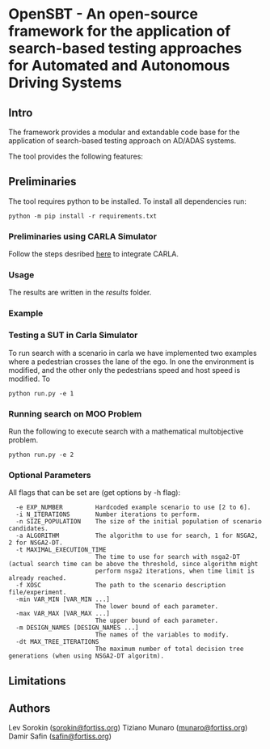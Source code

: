 # OpenSBT - An open-source framework for the application of search-based testing approaches for Automated and Autonomous Driving Systems


## Intro

The framework provides a modular and extandable code base for the application of search-based testing approach on AD/ADAS systems.

The tool provides the following features:

## Preliminaries

The tool requires python to be installed.
To install all dependencies run:

```
python -m pip install -r requirements.txt
```

### Preliminaries using CARLA Simulator

Follow the steps desribed  [here](https://git.fortiss.org/fortissimo/ff1_testing/ff1_carla) to integrate CARLA.

### Usage


The results are written in the *results* folder.

### Example 


### Testing a SUT in Carla Simulator 

To run search with a scenario in carla we have implemented two examples  where a pedestrian crosses the lane of the ego. In one the environment is modified, and the other only the pedestrians speed and host speed is modified.
To
```
python run.py -e 1
```
### Running search on MOO Problem

Run the following to execute search with a mathematical multobjective problem.

```
python run.py -e 2
```

### Optional Parameters

All flags that can be set are (get options by -h flag):

```
  -e EXP_NUMBER         Hardcoded example scenario to use [2 to 6].
  -i N_ITERATIONS       Number iterations to perform.
  -n SIZE_POPULATION    The size of the initial population of scenario candidates.
  -a ALGORITHM          The algorithm to use for search, 1 for NSGA2, 2 for NSGA2-DT.
  -t MAXIMAL_EXECUTION_TIME
                        The time to use for search with nsga2-DT (actual search time can be above the threshold, since algorithm might
                        perform nsga2 iterations, when time limit is already reached.
  -f XOSC               The path to the scenario description file/experiment.
  -min VAR_MIN [VAR_MIN ...]
                        The lower bound of each parameter.
  -max VAR_MAX [VAR_MAX ...]
                        The upper bound of each parameter.
  -m DESIGN_NAMES [DESIGN_NAMES ...]
                        The names of the variables to modify.
  -dt MAX_TREE_ITERATIONS
                        The maximum number of total decision tree generations (when using NSGA2-DT algoritm).
```

## Limitations


## Authors

Lev Sorokin (sorokin@fortiss.org)
Tiziano Munaro (munaro@fortiss.org)
Damir Safin (safin@fortiss.org)
